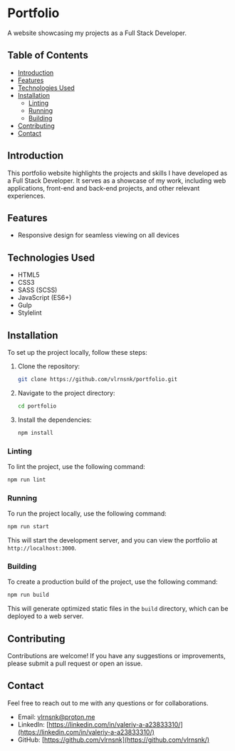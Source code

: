 # Portfolio

A website showcasing my projects as a Full Stack Developer.

## Table of Contents

- [Introduction](#introduction)
- [Features](#features)
- [Technologies Used](#technologies-used)
- [Installation](#installation)
  - [Linting](#linting)
  - [Running](#running)
  - [Building](#building)
- [Contributing](#contributing)
- [Contact](#contact)

## Introduction

This portfolio website highlights the projects and skills I have developed as a Full Stack Developer. It serves as a showcase of my work, including web applications, front-end and back-end projects, and other relevant experiences.

## Features

- Responsive design for seamless viewing on all devices

## Technologies Used

- HTML5
- CSS3
- SASS (SCSS)
- JavaScript (ES6+)
- Gulp
- Stylelint

## Installation

To set up the project locally, follow these steps:

1. Clone the repository:
   ```bash
   git clone https://github.com/vlrnsnk/portfolio.git
   ```
2. Navigate to the project directory:
   ```bash
   cd portfolio
   ```

3. Install the dependencies:
   ```bash
   npm install
   ```

### Linting

To lint the project, use the following command:
   ```bash
   npm run lint
   ```

### Running

To run the project locally, use the following command:
   ```bash
   npm run start
   ```

This will start the development server, and you can view the portfolio at `http://localhost:3000`.

### Building

To create a production build of the project, use the following command:
   ```bash
   npm run build
   ```

This will generate optimized static files in the `build` directory, which can be deployed to a web server.

## Contributing

Contributions are welcome! If you have any suggestions or improvements, please submit a pull request or open an issue.

## Contact

Feel free to reach out to me with any questions or for collaborations.

- Email: [vlrnsnk\@proton.me](mailto:vlrnsnk@proton.me?subject=Portfolio)
- LinkedIn: [https://linkedin.com/in/valeriy-a-a23833310/](https://linkedin.com/in/valeriy-a-a23833310/)
- GitHub: [https://github.com/vlrnsnk](https://github.com/vlrnsnk/)
